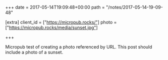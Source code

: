 +++
date = 2017-05-14T19:09:48+00:00
path = "/notes/2017-05-14-19-09-48"

[extra]
client_id = ["https://micropub.rocks/"]
photo = ["https://micropub.rocks/media/sunset.jpg"]

+++

<p>Micropub test of creating a photo referenced by URL. This post should include a photo of a sunset.</p>
